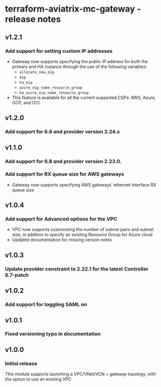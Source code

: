 # terraform-aviatrix-mc-gateway - release notes

## v1.2.1
### Add support for setting custom IP addresses
- Gateway now supports specifying the public IP address for both the primary and HA instance through the use of the following variables:
  - ``allocate_new_eip``
  - ``eip``
  - ``ha_eip``
  - ``azure_eip_name_resource_group``
  - ``ha_azure_eip_name_resource_group``
- This feature is available for all the current supported CSPs: AWS, Azure, GCP, and OCI

## v1.2.0

### Add support for 6.9 and provider version 2.24.x

## v1.1.0

### Add support for 6.8 and provider version 2.23.0.

### Add support for RX queue size for AWS gateways
- Gateway now supports specifying AWS gateways' ethernet interface RX queue size

## v1.0.4

### Add support for Advanced options for the VPC
- VPC now supports customizing the number of subnet pairs and subnet size, in addition to specify an existing Resource Group for Azure cloud
- Updated documentation for missing version notes

## v1.0.3

### Update provider constraint to 2.22.1 for the latest Controller 6.7-patch

## v1.0.2

### Add support for toggling SAML on

## v1.0.1

### Fixed versioning typo in documentation

## v1.0.0

### Initial release

This module supports launching a VPC/VNet/VCN + gateway topology, with the option to use an existing VPC
